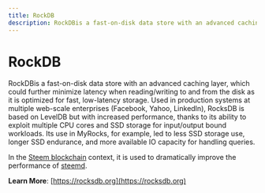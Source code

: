 ```yaml
---
title: RockDB
description: RockDBis a fast-on-disk data store with an advanced caching layer, which could further minimize latency when reading/writing to and from the disk as it is optimized for fast, low-latency storage. 
---
```

# RockDB

RockDBis a fast-on-disk data store with an advanced caching layer, which could further minimize latency when reading/writing to and from the disk as it is optimized for fast, low-latency storage. Used in production systems at multiple web-scale enterprises (Facebook, Yahoo, LinkedIn), RocksDB is based on LevelDB but with increased performance, thanks to its ability to exploit multiple CPU cores and SSD storage for input/output bound workloads. Its use in MyRocks, for example, led to less SSD storage use, longer SSD endurance, and more available IO capacity for handling queries.

In the [Steem blockchain](/glossary/steem-blockchain.md) context, it is used to dramatically improve the performance of [steemd](/glossary/steemd.md). 

**Learn More**: [https://rocksdb.org](https://rocksdb.org)